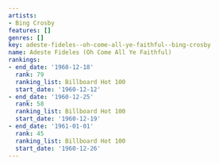```yaml
---
artists:
- Bing Crosby
features: []
genres: []
key: adeste-fideles--oh-come-all-ye-faithful--bing-crosby
name: Adeste Fideles (Oh Come All Ye Faithful)
rankings:
- end_date: '1960-12-18'
  rank: 79
  ranking_list: Billboard Hot 100
  start_date: '1960-12-12'
- end_date: '1960-12-25'
  rank: 58
  ranking_list: Billboard Hot 100
  start_date: '1960-12-19'
- end_date: '1961-01-01'
  rank: 45
  ranking_list: Billboard Hot 100
  start_date: '1960-12-26'
---
```


